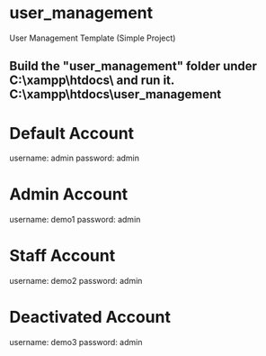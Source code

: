 # user_management
User Management Template (Simple Project)

Build the "user_management" folder under C:\xampp\htdocs\ and run it.
C:\xampp\htdocs\user_management
---------------------------------
Default Account
===============
username: admin
password: admin

Admin Account
=============
username: demo1
password: admin

Staff Account
=============
username: demo2
password: admin

Deactivated Account
===================
username: demo3
password: admin
